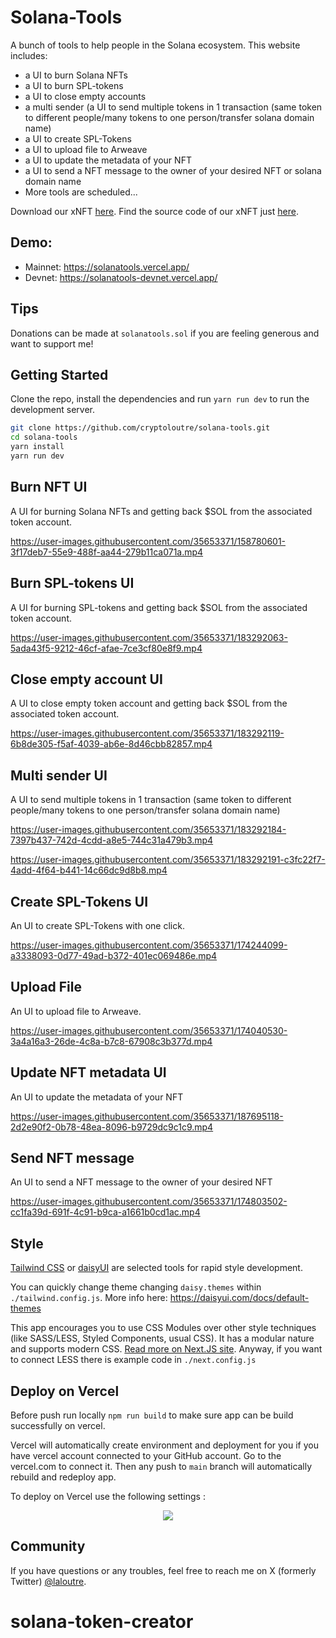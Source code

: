 # Solana-Tools

A bunch of tools to help people in the Solana ecosystem. This website includes:
- a UI to burn Solana NFTs
- a UI to burn SPL-tokens
- a UI to close empty accounts
- a multi sender (a UI to send multiple tokens in 1 transaction (same token to different people/many tokens to one person/transfer solana domain name)
- a UI to create SPL-Tokens
- a UI to upload file to Arweave
- a UI to update the metadata of your NFT
- a UI to send a NFT message to the owner of your desired NFT or solana domain name
- More tools are scheduled...

Download our xNFT [here](https://test.xnft.gg/app/621U7cWfav4ypS7e7uxdXcZTjTFgkeXW48sRReoFewg9). Find the source code of our xNFT just [here](https://github.com/cryptoloutre/solana-tools-xnft).
    

## Demo:
- Mainnet: https://solanatools.vercel.app/
- Devnet: https://solanatools-devnet.vercel.app/

## Tips
Donations can be made at `solanatools.sol` if you are feeling generous and want to support me!

## Getting Started

Clone the repo, install the dependencies and run `yarn run dev` to run the development server.

```bash
git clone https://github.com/cryptoloutre/solana-tools.git
cd solana-tools
yarn install
yarn run dev
```


## Burn NFT UI
A UI for burning Solana NFTs and getting back $SOL from the associated token account.


https://user-images.githubusercontent.com/35653371/158780601-3f17deb7-55e9-488f-aa44-279b11ca071a.mp4

## Burn SPL-tokens UI
A UI for burning SPL-tokens and getting back $SOL from the associated token account.


https://user-images.githubusercontent.com/35653371/183292063-5ada43f5-9212-46cf-afae-7ce3cf80e8f9.mp4


## Close empty account UI
A UI to close empty token account and getting back $SOL from the associated token account.


https://user-images.githubusercontent.com/35653371/183292119-6b8de305-f5af-4039-ab6e-8d46cbb82857.mp4

## Multi sender UI
A UI to send multiple tokens in 1 transaction (same token to different people/many tokens to one person/transfer solana domain name)


https://user-images.githubusercontent.com/35653371/183292184-7397b437-742d-4cdd-a8e5-744c31a479b3.mp4


https://user-images.githubusercontent.com/35653371/183292191-c3fc22f7-4add-4f64-b441-14c66dc9d8b8.mp4





## Create SPL-Tokens UI
An UI to create SPL-Tokens with one click.




https://user-images.githubusercontent.com/35653371/174244099-a3338093-0d77-49ad-b372-401ec069486e.mp4



## Upload File
An UI to upload file to Arweave.


https://user-images.githubusercontent.com/35653371/174040530-3a4a16a3-26de-4c8a-b7c8-67908c3b377d.mp4

## Update NFT metadata UI
An UI to update the metadata of your NFT


https://user-images.githubusercontent.com/35653371/187695118-2d2e90f2-0b78-48ea-8096-b9729dc9c1c9.mp4



## Send NFT message
An UI to send a NFT message to the owner of your desired NFT



https://user-images.githubusercontent.com/35653371/174803502-cc1fa39d-691f-4c91-b9ca-a1661b0cd1ac.mp4



## Style

[Tailwind CSS](https://tailwindcss.com/) or [daisyUI](https://daisyui.com/) are selected tools for rapid style development.

You can quickly change theme changing `daisy.themes` within `./tailwind.config.js`.
More info here: https://daisyui.com/docs/default-themes

This app encourages you to use CSS Modules over other style techniques (like SASS/LESS, Styled Components, usual CSS).
It has a modular nature and supports modern CSS. [Read more on Next.JS site](https://nextjs.org/docs/basic-features/built-in-css-support).
Anyway, if you want to connect LESS there is example code in `./next.config.js`

## Deploy on Vercel

Before push run locally `npm run build` to make sure app can be build successfully on vercel.

Vercel will automatically create environment and deployment for you if you have vercel account connected to your GitHub account. Go to the vercel.com to connect it.
Then any push to `main` branch will automatically rebuild and redeploy app.

To deploy on Vercel use the following settings :

<p align="center">
<img src="https://user-images.githubusercontent.com/35653371/157638049-4944f065-5985-4a35-bbe6-e46efc984737.png"/>
</p>


## Community
If you have questions or any troubles, feel free to reach me on X (formerly Twitter) [@laloutre](https://x.com/laloutre).
# solana-token-creator

